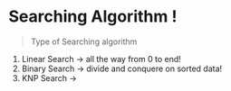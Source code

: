 # Searching Algorithm !

> Type of Searching algorithm

1. Linear Search -> all the way from 0 to end!
2. Binary Search -> divide and conquere on sorted data!
3. KNP Search -> 